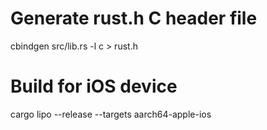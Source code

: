 # Generate rust.h C header file

cbindgen src/lib.rs -l c > rust.h

# Build for iOS device

cargo lipo --release --targets aarch64-apple-ios

